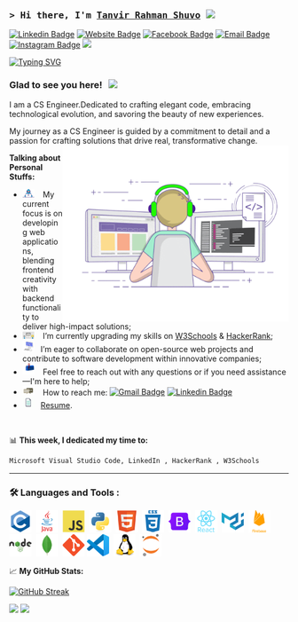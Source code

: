 ### <samp>&gt; Hi there, I'm <a href="#" target="_blank">Tanvir Rahman Shuvo</a> <img src="https://media.giphy.com/media/hvRJCLFzcasrR4ia7z/giphy.gif" width="25"> </samp>

[![Linkedin Badge](https://img.shields.io/badge/LinkedIn-0077B5?style=for-the-badge&logo=linkedin&logoColor=white)](https://www.linkedin.com/in/thenameisshuvo/)
[![Website Badge](https://img.shields.io/badge/website-000000?style=for-the-badge&logo=About.me&logoColor=white)](#)
[![Facebook Badge](https://img.shields.io/badge/Facebook-1877F2?style=for-the-badge&logo=facebook&logoColor=white)](https://www.facebook.com/tanvirrahman.shuvo.31)
[![Email Badge](https://img.shields.io/badge/Email-D14836?style=for-the-badge&logo=gmail&logoColor=white)](mailto:shuvotanvir702@gmail.com)
[![Instagram Badge](https://img.shields.io/badge/Instagram-E4405F?style=for-the-badge&logo=instagram&logoColor=white)](https://www.instagram.com/thenameis_shuvo/)
[![](https://visitcount.itsvg.in/api?id=thenameisshuvo&label=Profile%20Views&color=0&icon=1&pretty=true)](https://github.com/thenameisshuvo)

[![Typing SVG](https://readme-typing-svg.demolab.com?font=Fira+Code&weight=600&size=18&duration=5000&pause=1000&color=FF0000&width=800&lines=Lost+my+old+account,+but+not+the+momentum+-this+is+where+we+continue)](https://github.com/thenameisshuvo)



### Glad to see you here! &nbsp; ![](https://visitor-badge.glitch.me/badge?page_id=thenameisshuvo)

I am a CS Engineer.Dedicated to crafting elegant code, embracing technological evolution, and savoring the beauty of new experiences.

My journey as a CS Engineer is guided by a commitment to detail and a passion for crafting solutions that drive real, transformative change.
<img align="right" alt="GIF" src="https://github.com/thenameisshuvo/Self-Storages-/blob/main/coding.gif?raw=true" width="408" height="318" />



**Talking about Personal Stuffs:**

- <img src="https://github.com/thenameisshuvo/Self-Storages-/blob/main/developer.gif?raw=true" width="21" /> &nbsp;&nbsp; My current focus is on developing web applications, blending frontend creativity with backend functionality to deliver high-impact solutions;
- <img src="https://github.com/thenameisshuvo/Self-Storages-/blob/main/lightning.gif?raw=true" width="21" /> &nbsp;&nbsp; I’m currently upgrading my skills on [W3Schools](https://www.w3schools.com) & [HackerRank](https://www.hackerrank.com);
- <img src="https://github.com/thenameisshuvo/Self-Storages-/blob/main/laptop.gif?raw=true" width="21" /> &nbsp;&nbsp;I’m eager to collaborate on open-source web projects and contribute to software development within innovative companies;
- <img src="https://github.com/thenameisshuvo/Self-Storages-/blob/main/letterbox.gif?raw=true" width="21" /> &nbsp;&nbsp; Feel free to reach out with any questions or if you need assistance—I'm here to help;
- <img src="https://github.com/thenameisshuvo/Self-Storages-/blob/main/message.gif?raw=true" width="21" /> &nbsp;&nbsp; How to reach me: [![Gmail Badge](https://img.shields.io/badge/-shuvotanvir702@gmail.com-orange?style=flat&logo=gmail&logoColor=white)](mailto:shuvotanvir702@gmail.com/) [![Linkedin Badge](https://img.shields.io/badge/LinkedIn-0077B5?style=for-the-badge&logo=linkedin&logoColor=white)](https://www.linkedin.com/in/thenameisshuvo/)
- <img src="https://github.com/thenameisshuvo/Self-Storages-/blob/main/doc.gif?raw=true" width="21" />&nbsp;&nbsp; [Resume](#).

</br>

📊 **This week, I dedicated my time to:**

<!--START_SECTION:waka-->

```txt
Microsoft Visual Studio Code, LinkedIn , HackerRank , W3Schools        █████████████████████████   100.00 %
```

<!--END_SECTION:waka-->


---

### :hammer_and_wrench: Languages and Tools :

<div>
  <img src="https://github.com/devicons/devicon/blob/master/icons/c/c-original.svg" title="C" alt="C" width="40" height="40"/>&nbsp;
  <img src="https://github.com/devicons/devicon/blob/master/icons/java/java-original-wordmark.svg" title="Java" alt="Java" width="40" height="40"/>&nbsp;
  <img src="https://github.com/devicons/devicon/blob/master/icons/javascript/javascript-original.svg" title="JavaScript" alt="JavaScript" width="40" height="40"/>&nbsp;
  <img src="https://github.com/devicons/devicon/blob/master/icons/python/python-original.svg" title="Python" alt="Python" width="40" height="40"/>&nbsp;
 <img src="https://github.com/devicons/devicon/blob/master/icons/html5/html5-original.svg" title="HTML5" alt="HTML" width="40" height="40"/>&nbsp;
  <img src="https://github.com/devicons/devicon/blob/master/icons/css3/css3-plain-wordmark.svg"  title="CSS3" alt="CSS" width="40" height="40"/>&nbsp;
  <img src="https://github.com/devicons/devicon/blob/master/icons/bootstrap/bootstrap-original.svg" title="Bootstrap" alt="Bootstrap" width="40" height="40"/>&nbsp;
   <img src="https://github.com/devicons/devicon/blob/master/icons/react/react-original-wordmark.svg" title="React" alt="React" width="40" height="40"/>&nbsp;
  <img src="https://github.com/devicons/devicon/blob/master/icons/materialui/materialui-original.svg" title="Material UI" alt="Material UI" width="40" height="40"/>&nbsp;
  <img src="https://github.com/devicons/devicon/blob/master/icons/firebase/firebase-plain-wordmark.svg" title="Firebase" alt="Firebase" width="40" height="40"/>&nbsp;
  <img src="https://github.com/devicons/devicon/blob/master/icons/nodejs/nodejs-original-wordmark.svg" title="NodeJS" alt="NodeJS" width="40" height="40"/>&nbsp;
  <img src="https://github.com/devicons/devicon/blob/master/icons/mongodb/mongodb-original.svg" title="MongoDB" alt="MongoDB" width="40" height="40"/>&nbsp;
  <img src="https://github.com/devicons/devicon/blob/master/icons/git/git-original.svg" title="Git" alt="Git" width="40" height="40"/>
  <img src="https://github.com/devicons/devicon/blob/master/icons/vscode/vscode-original.svg" title="VS-Code" alt="vscode" width="40" height="40"/>&nbsp;
  <img src="https://github.com/devicons/devicon/blob/master/icons/linux/linux-original.svg" title="Linux" alt="Linux" width="40" height="40"/>&nbsp;
  <img src="https://github.com/devicons/devicon/blob/master/icons/jupyter/jupyter-original.svg" title="Jupyter" alt="Jupyter" width="40" height="40"/>&nbsp;
</div>


📈 **My GitHub Stats:**


[![GitHub Streak](http://github-readme-streak-stats.herokuapp.com?user=thenameisshuvo)](https://git.io/streak-stats)

<p>
  <img height="180em" src="[![Shuvo's GitHub stats](https://github-readme-stats.vercel.app/api?username=thenameisshuvo)](https://github.com/anuraghazra/github-readme-stats)" />
  <img height="180em" src="https://github-readme-stats.vercel.app/api/top-langs/?username=thenameisshuvo&exclude_repo=KNN-Image-Classification&show_icons=true&hide_border=false&layout=compact&langs_count=8&theme=dark&background=000000"/>
</p>


